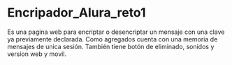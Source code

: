 # Encripador_Alura_reto1
Es una pagina web para encriptar o desencriptar un mensaje con una clave ya previamente declarada. Como agregados cuenta con una memoria de mensajes de unica sesión. También tiene botón de eliminado, sonidos y version web y movil. 
